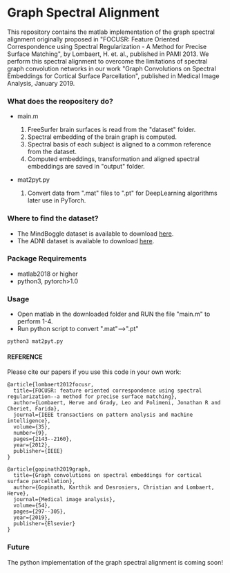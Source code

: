 # Graph Spectral Alignment
This repository contains the matlab implementation of the graph spectral alignment originally proposed in "FOCUSR: Feature Oriented Correspondence using Spectral Regularization - A Method for Precise Surface Matching", by Lombaert, H. et. al., published in PAMI 2013. We perform this spectral alignment to overcome the limitations of spectral graph convolution networks in our work "Graph Convolutions on Spectral Embeddings for Cortical Surface Parcellation", published in Medical Image Analysis, January 2019. 

### What does the reopositery do?
- main.m
  1. FreeSurfer brain surfaces is read from the "dataset" folder.
  2. Spectral embedding of the brain graph is computed.
  3. Spectral basis of each subject is aligned to a common reference from the dataset.
  4. Computed embeddings, transformation and aligned spectral embeddings are saved in "output" folder.

- mat2pyt.py
  1. Convert data from ".mat" files to ".pt" for DeepLearning algorithms later use in PyTorch.

### Where to find the dataset?
- The MindBoggle dataset is available to download [here](https://osf.io/nhtur/).
- The ADNI dataset is available to download [here](http://adni.loni.ucla.edu).

### Package Requirements
- matlab2018 or higher
- python3, pytorch>1.0 

### Usage
- Open matlab in the downloaded folder and RUN the file "main.m" to perform 1-4.
- Run python script to convert ".mat"-->".pt"
```
python3 mat2pyt.py
```

#### REFERENCE 
Please cite our papers if you use this code in your own work:

```
@article{lombaert2012focusr,
  title={FOCUSR: feature oriented correspondence using spectral regularization--a method for precise surface matching},
  author={Lombaert, Herve and Grady, Leo and Polimeni, Jonathan R and Cheriet, Farida},
  journal={IEEE transactions on pattern analysis and machine intelligence},
  volume={35},
  number={9},
  pages={2143--2160},
  year={2012},
  publisher={IEEE}
}
```
```
@article{gopinath2019graph,
  title={Graph convolutions on spectral embeddings for cortical surface parcellation},
  author={Gopinath, Karthik and Desrosiers, Christian and Lombaert, Herve},
  journal={Medical image analysis},
  volume={54},
  pages={297--305},
  year={2019},
  publisher={Elsevier}
}
```

### Future
The python implementation of the graph spectral alignment is coming soon!
